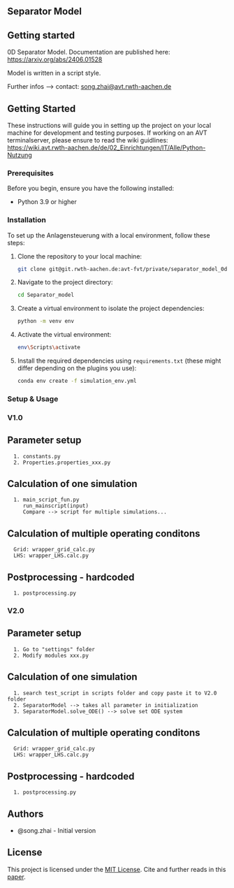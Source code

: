 ## Separator Model

## Getting started

0D Separator Model. Documentation are published here: https://arxiv.org/abs/2406.01528

Model is written in a script style.

Further infos --> contact: song.zhai@avt.rwth-aachen.de

## Getting Started
These instructions will guide you in setting up the project on your local machine for development and testing purposes. If working on an AVT terminalserver, please ensure to read the wiki guidlines: https://wiki.avt.rwth-aachen.de/de/02_Einrichtungen/IT/Alle/Python-Nutzung


### Prerequisites
Before you begin, ensure you have the following installed:
- Python 3.9 or higher

### Installation

To set up the Anlagensteuerung with a local environment, follow these steps:

1. Clone the repository to your local machine:
   ```bash
   git clone git@git.rwth-aachen.de:avt-fvt/private/separator_model_0d.git
   ```
2. Navigate to the project directory:
   ```bash
   cd Separator_model
   ```
3. Create a virtual environment to isolate the project dependencies:
   ```bash
   python -m venv env
   ```
4. Activate the virtual environment:
   ```bash
   env\Scripts\activate
   ```
5. Install the required dependencies using `requirements.txt` (these might differ depending on the plugins you use):
   ```bash
   conda env create -f simulation_env.yml
   ```

### Setup & Usage

### V1.0
   ## Parameter setup
      1. constants.py
      2. Properties.properties_xxx.py
   ## Calculation of one simulation
      1. main_script_fun.py
         run_mainscript(input)
         Compare --> script for multiple simulations...
   ## Calculation of multiple operating conditons
      Grid: wrapper_grid_calc.py
      LHS: wrapper_LHS.calc.py
   ## Postprocessing - hardcoded
      1. postprocessing.py

### V2.0
   ## Parameter setup
      1. Go to "settings" folder
      2. Modify modules xxx.py
   ## Calculation of one simulation
      1. search test_script in scripts folder and copy paste it to V2.0 folder
      2. SeparatorModel --> takes all parameter in initialization
      3. SeparatorModel.solve_ODE() --> solve set ODE system
   ## Calculation of multiple operating conditons
      Grid: wrapper_grid_calc.py
      LHS: wrapper_LHS.calc.py
   ## Postprocessing - hardcoded
      1. postprocessing.py


## Authors
- @song.zhai - Initial version

## License
This project is licensed under the [MIT License](https://opensource.org/licenses/MIT).
Cite and further reads in this [paper](https://arxiv.org/abs/2406.01528).
